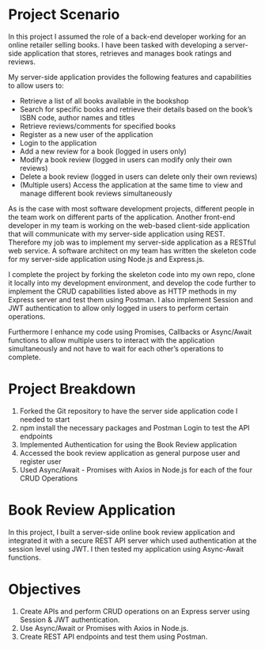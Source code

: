 # Project Scenario

In this project I assumed the role of a back-end developer working for an online retailer selling books. I have been tasked with developing a server-side application that stores, retrieves and manages book ratings and reviews.

My server-side application provides the following features and capabilities to allow users to:
- Retrieve a list of all books available in the bookshop
- Search for specific books and retrieve their details based on the book’s ISBN code, author names and titles
- Retrieve reviews/comments for specified books
- Register as a new user of the application
- Login to the application
- Add a new review for a book (logged in users only)
- Modify a book review (logged in users can modify only their own reviews)
- Delete a book review (logged in users can delete only their own reviews)
- (Multiple users) Access the application at the same time to view and manage different book reviews simultaneously

As is the case with most software development projects, different people in the team work on different parts of the application. Another front-end developer in my team is working on the web-based client-side application that will communicate with my server-side application using REST. Therefore my job was to implement my server-side application as a RESTful web service. A software architect on my team has written the skeleton code for my server-side application using Node.js and Express.js.

I complete the project by forking the skeleton code into my own repo, clone it locally into my development environment, and develop the code further to implement the CRUD capabilities listed above as HTTP methods in my Express server and test them using Postman. I also implement Session and JWT authentication to allow only logged in users to perform certain operations.

Furthermore I enhance my code using Promises, Callbacks or Async/Await functions to allow multiple users to interact with the application simultaneously and not have to wait for each other’s operations to complete.

# Project Breakdown
1. Forked the Git repository to have the server side application code I needed to start
2. npm install the necessary packages and Postman Login to test the API endpoints
3. Implemented Authentication for using the Book Review application
4. Accessed the book review application as general purpose user and register user
5. Used Async/Await - Promises with Axios in Node.js for each of the four CRUD Operations

# Book Review Application
In this project, I built a server-side online book review application and integrated it with a secure REST API server which used authentication at the session level using JWT. I then tested my application using Async-Await functions.

# Objectives
1. Create APIs and perform CRUD operations on an Express server using Session & JWT authentication.
2. Use Async/Await or Promises with Axios in Node.js.
3. Create REST API endpoints and test them using Postman.
